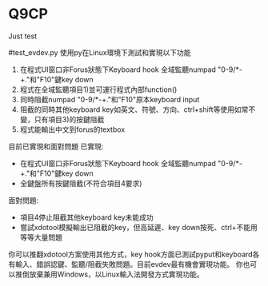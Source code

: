 # Q9CP
Just test

#test_evdev.py
使用py在Linux環境下測試和實現以下功能
1) 在程式UI窗口非Forus狀態下Keyboard hook 全域監聽numpad "0-9/*-+."和"F10"鍵key down
2) 程式在全域監聽項目1)並可運行程式內部function()
3) 同時阻截numpad "0-9/*-+."和"F10"原本keyboard input
4) 阻截的同時其他keyboard key如英文、符號、方向、ctrl+shift等使用如常不變，只有項目3)的按鍵阻截
5) 程式能輸出中文到forus的textbox

目前已實現和面對問題
已實現:
- 在程式UI窗口非Forus狀態下Keyboard hook 全域監聽numpad "0-9/*-+."和"F10"鍵key down
- 全鍵盤所有按鍵阻截(不符合項目4要求)

面對問題:
- 項目4停止阻截其他keyboard key未能成功
- 嘗試xdotool模擬輸出已阻截的key，但高延遲、key down按死、ctrl+不能用等等大量問題

你可以推翻xdotool方案使用其他方式，key hook方面已測試pyput和keyboard各有輸入、錯誤認鍵、監聽/阻截失敗問題。目前evdev最有機會實現功能。
你也可以推倒放棄兼用Windows，以Linux輸入法開發方式實現功能。

